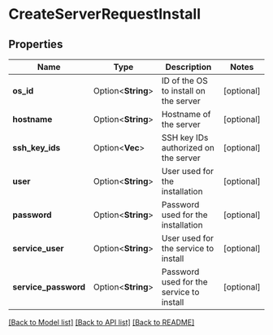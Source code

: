 # CreateServerRequestInstall

## Properties

Name | Type | Description | Notes
------------ | ------------- | ------------- | -------------
**os_id** | Option<**String**> | ID of the OS to install on the server | [optional]
**hostname** | Option<**String**> | Hostname of the server | [optional]
**ssh_key_ids** | Option<**Vec<String>**> | SSH key IDs authorized on the server | [optional]
**user** | Option<**String**> | User used for the installation | [optional]
**password** | Option<**String**> | Password used for the installation | [optional]
**service_user** | Option<**String**> | User used for the service to install | [optional]
**service_password** | Option<**String**> | Password used for the service to install | [optional]

[[Back to Model list]](../README.md#documentation-for-models) [[Back to API list]](../README.md#documentation-for-api-endpoints) [[Back to README]](../README.md)


